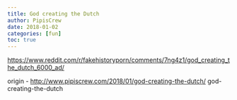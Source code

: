 ```yaml
---
title: God creating the Dutch
author: PipisCrew
date: 2018-01-02
categories: [fun]
toc: true
---
```


https://www.reddit.com/r/fakehistoryporn/comments/7ng4z1/god_creating_the_dutch_6000_ad/

origin - http://www.pipiscrew.com/2018/01/god-creating-the-dutch/ god-creating-the-dutch